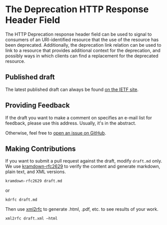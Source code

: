 # The Deprecation HTTP Response Header Field

The HTTP Deprecation response header field can be used to signal to consumers of an URI-identified resource that the use of the resource has been deprecated. Additionally, the deprecation link relation can be used to link to a resource that provides additional context for the deprecation, and possibly ways in which clients can find a replacement for the deprecated resource.

## Published draft

The latest published draft can always be found [on the IETF site](https://tools.ietf.org/html/draft-dalal-deprecation-header).

## Providing Feedback

If the draft you want to make a comment on specifies an e-mail list for feedback, please use this address. Usually, it's in the abstract.

Otherwise, feel free to [open an issue on GitHub](https://github.com/sdatspun2/deprecation-header/issues/).

## Making Contributions

If you want to submit a pull request against the draft, modify `draft.md` only. We use [kramdown-rfc2629](https://github.com/cabo/kramdown-rfc2629) to verify the content and generate markdown, plain text, and XML versions. 

```
kramdown-rfc2629 draft.md
```

or

```
kdrfc draft.md
```

Then use [xml2rfc](https://xml2rfc.tools.ietf.org) to generate .html, .pdf, etc. to see results of your work.

```
xml2rfc draft.xml —html 
```
